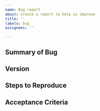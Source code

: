 ```yaml
---
name: Bug report
about: Create a report to help us improve
title: ''
labels: bug
assignees: ''

---
```


<!-- < < < < < < < < < < < < < < < < < < < < < < < < < < < < < < < < < ☺ 
v                            ✰  Thanks for opening an issue! ✰    
v    Before smashing the submit button please review the template.
v    Please also ensure that this is not a duplicate issue :)  
☺ > > > > > > > > > > > > > > > > > > > > > > > > > > > > > > > > >  -->

## Summary of Bug

<!-- Describe the issue you're encountering -->

## Version

<!-- release version or git commit hash -->

## Steps to Reproduce

<!-- What commands should someone run to reproduce your problem? -->
<!-- Attach logs here if you have them. -->

## Acceptance Criteria

<!-- What's the definition of "done" for this issue? -->
